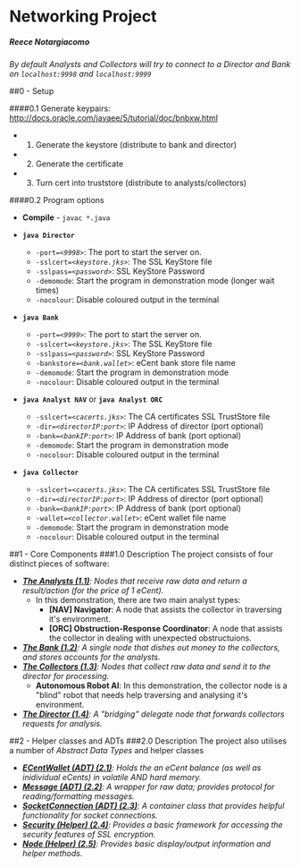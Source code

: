# Networking Project
##### Reece Notargiacomo


*By default Analysts and Collectors will try to connect to a Director and Bank on <code>localhost:9998</code> and <code>localhost:9999</code>*

##0 - Setup

####0.1 Generate keypairs: http://docs.oracle.com/javaee/5/tutorial/doc/bnbxw.html
- 1. Generate the keystore (distribute to bank and director)
- 2. Generate the certificate
- 3. Turn cert into truststore (distribute to analysts/collectors)

####0.2 Program options
- **Compile** - <code>javac *.java</code>

- **<code>java Director</code>**
    -  <code>-port=<*9998*></code>: The port to start the server on.
    -  <code>-sslcert=<*keystore.jks*></code>: The SSL KeyStore file
    -  <code>-sslpass=<*password*></code>: SSL KeyStore Password
    -  <code>-demomode</code>: Start the program in demonstration mode (longer wait times)
    -  <code>-nocolour</code>: Disable coloured output in the terminal
    
- **<code>java Bank</code>**
    -  <code>-port=<*9999*></code>: The port to start the server on.
    -  <code>-sslcert=<*keystore.jks*></code>: The SSL KeyStore file
    -  <code>-sslpass=<*password*></code>: SSL KeyStore Password
    -  <code>-bankstore=<*bank.wallet*></code>: eCent bank store file name
    -  <code>-demomode</code>: Start the program in demonstration mode
    -  <code>-nocolour</code>: Disable coloured output in the terminal

- **<code>java Analyst NAV</code>** or **<code>java Analyst ORC</code>**
    -  <code>-sslcert=<*cacerts.jks*></code>: The CA certificates SSL TrustStore file
    -  <code>-dir=<*directorIP:port*></code>: IP Address of director (port optional)
    -  <code>-bank=<*bankIP:port*></code>: IP Address of bank (port optional)
    -  <code>-demomode</code>: Start the program in demonstration mode
    -  <code>-nocolour</code>: Disable coloured output in the terminal
    
- **<code>java Collector</code>**
  -  <code>-sslcert=<*cacerts.jks*></code>: The CA certificates SSL TrustStore file
  -  <code>-dir=<*directorIP:port*></code>: IP Address of director (port optional)
  -  <code>-bank=<*bankIP:port*></code>: IP Address of bank (port optional)
  -  <code>-wallet=<*collector.wallet*></code>: eCent wallet file name
  -  <code>-demomode</code>: Start the program in demonstration mode
  -  <code>-nocolour</code>: Disable coloured output in the terminal
    
##1 - Core Components
###1.0 Description
The project consists of four distinct pieces of software:
- <i>**[The Analysts (1.1)](/Analyst.java)**: Nodes that receive raw data and return a result/action (for the price of 1 eCent).</i>
  - In this demonstration, there are two main analyst types:
    - **[NAV] Navigator**: A node that assists the collector in traversing it's environment.
    - **[ORC] Obstruction-Response Coordinator**: A node that assists the collector in dealing with unexpected obstructuions.
- <i>**[The Bank (1.2)](/Bank.java)**: A single node that dishes out money to the collectors, and stores accounts for the analysts.</i>
- <i>**[The Collectors (1.3)](/Collector.java)**: Nodes that collect raw data and send it to the director for processing.</i>
  - **Autonomous Robot AI**: In this demonstration, the collector node is a "blind" robot that needs help traversing and analysing it's environment.
- <i>**[The Director (1.4)](/Director.java)**: A "bridging" delegate node that forwards collectors requests for analysis.</i>


##2 - Helper classes and ADTs
###2.0 Description
The project also utilises a number of *Abstract Data Types* and helper classes
- <i>**[ECentWallet (ADT) (2.1)](/lib/ECentWallet.java)**: Holds the an eCent balance (as well as inidividual eCents) in volatile AND hard memory.</i>
- <i>**[Message (ADT) (2.2)](/lib/Message.java)**: A wrapper for raw data; provides protocol for reading/formatting messages.</i>
- <i>**[SocketConnection (ADT) (2.3)](/lib/SocketConnection.java)**: A container class that provides helpful functionality for socket connections.</i>
- <i>**[Security (Helper) (2.4)](/lib/Security.java)**: Provides a basic framework for accessing the security features of SSL encryption.</i>
- <i>**[Node (Helper) (2.5)](/lib/Node.java)**: Provides basic display/output information and helper methods.</i>
